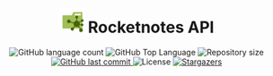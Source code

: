 <h1 align="center">
    <img src=".github/api.svg" title="Rocketnotes" alt="" width="45px" />
    Rocketnotes API
</h1>

<p align="center">
  <img alt="GitHub language count" src="https://img.shields.io/github/languages/count/afsilvaluiz/rocketnotes-backend">

  <img alt="GitHub Top Language" src="https://img.shields.io/github/languages/top/afsilvaluiz/rocketnotes-backend" />

  <img alt="Repository size" src="https://img.shields.io/github/repo-size/afsilvaluiz/rocketnotes-backend">
  
  <a href="https://github.com/afsilvaluiz/rocketnotes-backend/commits/master">
    <img alt="GitHub last commit" src="https://img.shields.io/github/last-commit/afsilvaluiz/rocketnotes-backend">
  </a>

 
   <img alt="License" src="https://img.shields.io/github/license/afsilvaluiz/rocketnotes-backend">

   <a href="https://github.com/afsilvaluiz/rocketnotes-backend/stargazers">
    <img alt="Stargazers" src="https://img.shields.io/github/stars/afsilvaluiz/rocketnotes-backend?style=social">
  </a>

</p>

